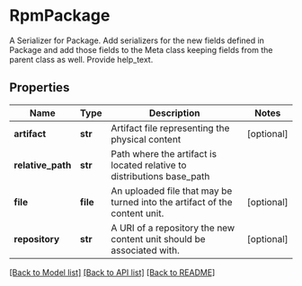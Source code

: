 # RpmPackage

A Serializer for Package.  Add serializers for the new fields defined in Package and add those fields to the Meta class keeping fields from the parent class as well. Provide help_text.
## Properties
Name | Type | Description | Notes
------------ | ------------- | ------------- | -------------
**artifact** | **str** | Artifact file representing the physical content | [optional] 
**relative_path** | **str** | Path where the artifact is located relative to distributions base_path | 
**file** | **file** | An uploaded file that may be turned into the artifact of the content unit. | [optional] 
**repository** | **str** | A URI of a repository the new content unit should be associated with. | [optional] 

[[Back to Model list]](../README.md#documentation-for-models) [[Back to API list]](../README.md#documentation-for-api-endpoints) [[Back to README]](../README.md)


